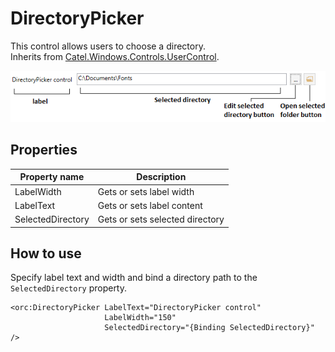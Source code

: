 DirectoryPicker
===============

This control allows users to choose a directory.
<br />Inherits from [Catel.Windows.Controls.UserControl][1].

![DirectoryPicker 01][2]

## Properties

Property name|Description
-|-
LabelWidth|Gets or sets label width
LabelText|Gets or sets label content
SelectedDirectory|Gets or sets selected directory

## How to use

Specify label text and width and bind a directory path to the `SelectedDirectory` property.
```
<orc:DirectoryPicker LabelText="DirectoryPicker control"
                     LabelWidth="150"
                     SelectedDirectory="{Binding SelectedDirectory}" />
```
[1]: https://catelproject.atlassian.net/wiki/display/CTL/UserControl
[2]: ../images/orc.controls/directorypicker/DirectoryPicker_01.png